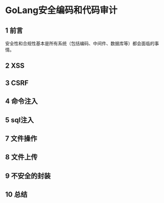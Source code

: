 # GoLang安全编码和代码审计

## 1 前言

安全性和合规性基本是所有系统（包括编码、中间件、数据库等）都会面临的事情。

## 2 XSS

## 3 CSRF

## 4 命令注入

## 5 sql注入

## 7 文件操作

## 8 文件上传

## 9 不安全的封装

## 10 总结












